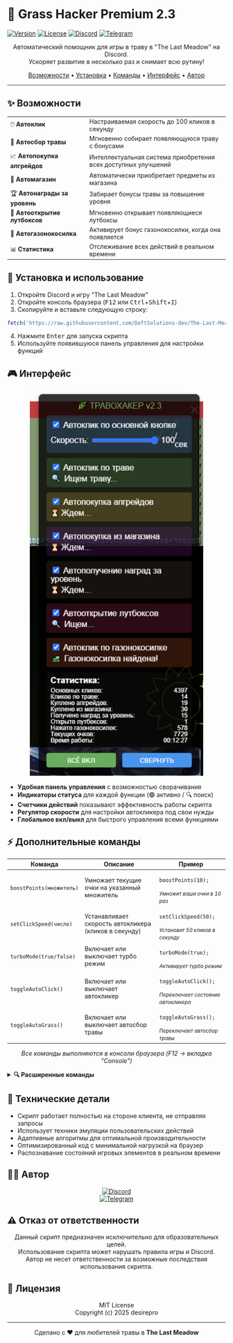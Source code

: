 # 🌿 Grass Hacker Premium 2.3

[![Version](https://img.shields.io/badge/version-2.3-brightgreen.svg)](https://github.com/DeftSolutions-dev/The-Last-Meadow-Discord)
[![License](https://img.shields.io/badge/license-MIT-blue.svg)](https://github.com/DeftSolutions-dev/The-Last-Meadow-Discord/blob/main/LICENSE)
[![Discord](https://img.shields.io/badge/Discord-desirepro-7289DA?logo=discord&logoColor=white)](https://discord.com/users/379564899371581441)
[![Telegram](https://img.shields.io/badge/Telegram-desirepro-26A5E4?logo=telegram&logoColor=white)](https://t.me/desirepro)

<p align="center">Автоматический помощник для игры в траву в "The Last Meadow" на Discord.<br>Ускоряет развитие в несколько раз и снимает всю рутину!</p>

<p align="center">
  <a href="#-возможности">Возможности</a> •
  <a href="#-установка-и-использование">Установка</a> •
  <a href="#%EF%B8%8F-дополнительные-команды">Команды</a> •
  <a href="#-интерфейс">Интерфейс</a> •
  <a href="#-автор">Автор</a>
</p>

<hr>

## ✨ Возможности

<table>
  <tr>
    <td>🖱️ <b>Автоклик</b></td>
    <td>Настраиваемая скорость до 100 кликов в секунду</td>
  </tr>
  <tr>
    <td>🌿 <b>Автосбор травы</b></td>
    <td>Мгновенно собирает появляющуюся траву с бонусами</td>
  </tr>
  <tr>
    <td>📈 <b>Автопокупка апгрейдов</b></td>
    <td>Интеллектуальная система приобретения всех доступных улучшений</td>
  </tr>
  <tr>
    <td>🛒 <b>Автомагазин</b></td>
    <td>Автоматически приобретает предметы из магазина</td>
  </tr>
  <tr>
    <td>🏆 <b>Автонаграды за уровень</b></td>
    <td>Забирает бонусы травы за повышение уровня</td>
  </tr>
  <tr>
    <td>🎁 <b>Автооткрытие лутбоксов</b></td>
    <td>Мгновенно открывает появляющиеся лутбоксы</td>
  </tr>
  <tr>
    <td>🚜 <b>Автогазонокосилка</b></td>
    <td>Активирует бонус газонокосилки, когда она появляется</td>
  </tr>
  <tr>
    <td>📊 <b>Статистика</b></td>
    <td>Отслеживание всех действий в реальном времени</td>
  </tr>
</table>

## 🚀 Установка и использование

1. Откройте Discord и игру "The Last Meadow"
2. Откройте консоль браузера (<kbd>F12</kbd> или <kbd>Ctrl</kbd>+<kbd>Shift</kbd>+<kbd>I</kbd>)
3. Скопируйте и вставьте следующую строку:

```javascript
fetch('https://raw.githubusercontent.com/DeftSolutions-dev/The-Last-Meadow-Discord/main/grass.hacker.js').then(r => r.text()).then(code => eval(code));
```

4. Нажмите <kbd>Enter</kbd> для запуска скрипта
5. Используйте появившуюся панель управления для настройки функций

## 🎮 Интерфейс

<p align="center">
  <img src="https://raw.githubusercontent.com/DeftSolutions-dev/The-Last-Meadow-Discord/main/image.png" alt="Панель управления" width="400">
</p>

- **Удобная панель управления** с возможностью сворачивания
- **Индикаторы статуса** для каждой функции (🟢 активно / 🔍 поиск)
- **Счетчики действий** показывают эффективность работы скрипта
- **Регулятор скорости** для настройки автокликера под свои нужды
- **Глобальное вкл/выкл** для быстрого управления всеми функциями

## ⚡ Дополнительные команды

<div align="center">
<table>
  <thead>
    <tr>
      <th>Команда</th>
      <th>Описание</th>
      <th>Пример</th>
    </tr>
  </thead>
  <tbody>
    <tr>
      <td><code>boostPoints(множитель)</code></td>
      <td>Умножает текущие очки на указанный множитель</td>
      <td>
        <pre><code>boostPoints(10);</code></pre>
        <small><i>Умножит ваши очки в 10 раз</i></small>
      </td>
    </tr>
    <tr>
      <td><code>setClickSpeed(число)</code></td>
      <td>Устанавливает скорость автокликера (кликов в секунду)</td>
      <td>
        <pre><code>setClickSpeed(50);</code></pre>
        <small><i>Установит 50 кликов в секунду</i></small>
      </td>
    </tr>
    <tr>
      <td><code>turboMode(true/false)</code></td>
      <td>Включает или выключает турбо режим</td>
      <td>
        <pre><code>turboMode(true);</code></pre>
        <small><i>Активирует турбо режим</i></small>
      </td>
    </tr>
    <tr>
      <td><code>toggleAutoClick()</code></td>
      <td>Включает или выключает автокликер</td>
      <td>
        <pre><code>toggleAutoClick();</code></pre>
        <small><i>Переключает состояние автокликера</i></small>
      </td>
    </tr>
    <tr>
      <td><code>toggleAutoGrass()</code></td>
      <td>Включает или выключает автосбор травы</td>
      <td>
        <pre><code>toggleAutoGrass();</code></pre>
        <small><i>Переключает автосбор травы</i></small>
      </td>
    </tr>
  </tbody>
</table>
</div>

<p align="center"><i>Все команды выполняются в консоли браузера (F12 → вкладка "Console")</i></p>

<details>
  <summary><b>🔍 Расширенные команды</b></summary>
  
  ```javascript
  // Сбросить все счетчики статистики
  resetStats();
  
  // Получить текущую статистику в консоль
  getStats();
  
  // Настроить приоритет покупки апгрейдов (1-5)
  setUpgradePriority(2);
  
  // Установить задержку перед действиями (мс)
  setActionDelay(100);
  ```
</details>

## 🔧 Технические детали

- Скрипт работает полностью на стороне клиента, не отправляя запросы
- Использует техники эмуляции пользовательских действий
- Адаптивные алгоритмы для оптимальной производительности
- Оптимизированный код с минимальной нагрузкой на браузер
- Распознавание состояний игровых элементов в реальном времени

## 👨‍💻 Автор

<p align="center">
  <a href="https://discord.com/users/379564899371581441">
    <img src="https://img.shields.io/badge/Discord-desirepro%20%28379564899371581441%29-5865F2?style=for-the-badge&logo=discord&logoColor=white" alt="Discord">
  </a>
  <br>
  <a href="https://t.me/desirepro">
    <img src="https://img.shields.io/badge/Telegram-desirepro-26A5E4?style=for-the-badge&logo=telegram&logoColor=white" alt="Telegram">
  </a>
</p>

## ⚠️ Отказ от ответственности

<p align="center">
  Данный скрипт предназначен исключительно для образовательных целей.<br>
  Использование скрипта может нарушать правила игры и Discord.<br>
  Автор не несет ответственности за возможные последствия использования скрипта.
</p>

## 📜 Лицензия

<p align="center">
  MIT License<br>
  Copyright (c) 2025 desirepro
</p>

<hr>

<p align="center">
  Сделано с ❤️ для любителей травы в <b>The Last Meadow</b>
</p>
